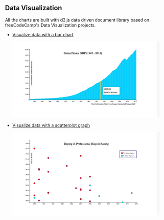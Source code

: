 ## Data Visualization

All the charts are built with d3.js data driven document library based on freeCodeCamp's Data Visualization projects.

- [Visualize data with a bar chart](https://github.com/e-tinkers/freecodecamp/tree/master/data-visualization/bar-chart)

  [![](https://github.com/e-tinkers/freecodecamp/blob/master/data-visualization/images/bar-chart.png)](https://e-tinkers.github.io/freecodecamp/data-visualization/bar-chart/)

- [Visualize data with a scatterplot graph](https://github.com/e-tinkers/freecodecamp/tree/master/data-visualization/scatterplot-graph)

  [![](https://github.com/e-tinkers/freecodecamp/blob/master/data-visualization/images/scatterplot-graph.png)](https://e-tinkers.github.io/freecodecamp/data-visualization/scatterplot-graph/)
